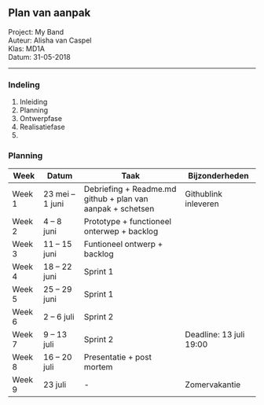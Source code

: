 <h2>Plan van aanpak</h2>

Project: My Band <br>
Auteur: Alisha van Caspel <br>
Klas: MD1A <br>
Datum: 31-05-2018

------------------------------------------------------------------------------------------------------------------------------
<h3>Indeling</h3>

1. Inleiding
2. Planning
3. Ontwerpfase
4. Realisatiefase
5. 


<h3><b>Planning</b></h3>

Week | Datum | Taak | Bijzonderheden
---- | ----- | ---- | --------------
Week 1 | 23 mei – 1 juni | Debriefing + Readme.md github + plan van aanpak + schetsen |	Githublink inleveren
Week 2 | 4 – 8 juni | Prototype + functioneel onterwep + backlog	
Week 3 | 11 – 15 juni |	Funtioneel ontwerp + backlog	
Week 4 | 18 – 22 juni |	Sprint 1	
Week 5 | 25 – 29 juni | Sprint 1	
Week 6 | 2 – 6 juli | Sprint 2	
Week 7 | 9 – 13 juli | Sprint 2 | Deadline: 13 juli 19:00 
Week 8 | 16 – 20 juli |	Presentatie + post mortem	
Week 9 | 23 juli | - | Zomervakantie

